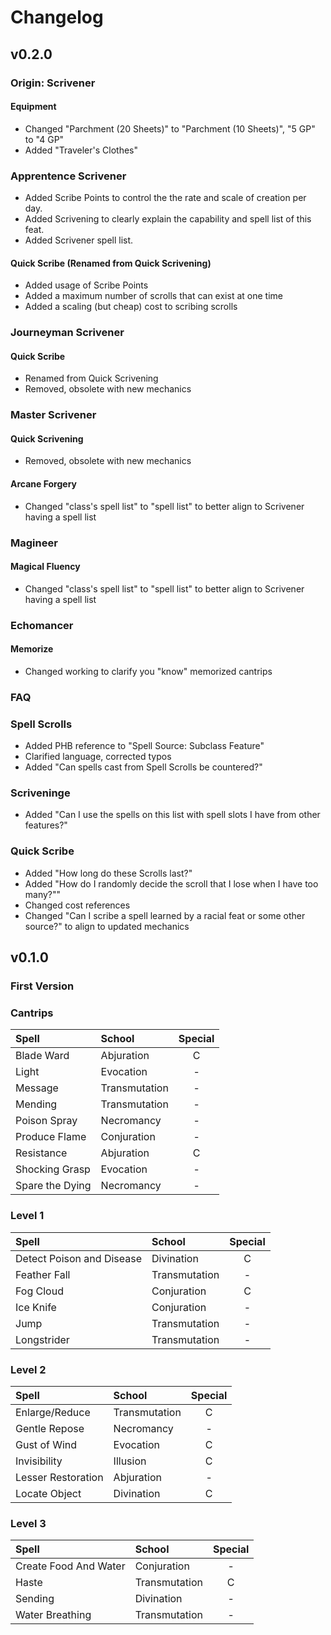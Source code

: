 # Changelog

## v0.2.0
### Origin: Scrivener
#### Equipment
- Changed "Parchment (20 Sheets)" to "Parchment (10 Sheets)", "5 GP" to "4 GP"
- Added "Traveler's Clothes"

### Apprentence Scrivener
- Added Scribe Points to control the the rate and scale of creation per day.
- Added Scrivening to clearly explain the capability and spell list of this feat.
- Added Scrivener spell list.
#### Quick Scribe (Renamed from Quick Scrivening)
- Added usage of Scribe Points
- Added a maximum number of scrolls that can exist at one time
- Added a scaling (but cheap) cost to scribing scrolls

### Journeyman Scrivener
#### Quick Scribe
- Renamed from Quick Scrivening
- Removed, obsolete with new mechanics

### Master Scrivener
#### Quick Scrivening
- Removed, obsolete with new mechanics

#### Arcane Forgery
- Changed "class's spell list" to "spell list" to better align to Scrivener having a spell list

### Magineer
#### Magical Fluency
- Changed "class's spell list" to "spell list" to better align to Scrivener having a spell list

### Echomancer
#### Memorize
- Changed working to clarify you "know" memorized cantrips

### FAQ
### Spell Scrolls
- Added PHB reference to "Spell Source: Subclass Feature"
- Clarified language, corrected typos
- Added "Can spells cast from Spell Scrolls be countered?"

### Scriveninge
- Added "Can I use the spells on this list with spell slots I have from other features?"

### Quick Scribe
- Added "How long do these Scrolls last?"
- Added "How do I randomly decide the scroll that I lose when I have too many?""
- Changed cost references
- Changed "Can I scribe a spell learned by a racial feat or some other source?" to align to updated mechanics

## v0.1.0
### First Version




### Cantrips
|Spell|School|Special|
|:---|:---|:---:|
|Blade Ward|Abjuration|C|
|Light|Evocation|-|
|Message|Transmutation|-|
|Mending|Transmutation|-|
|Poison Spray|Necromancy|-|
|Produce Flame|Conjuration|-|
|Resistance|Abjuration|C|
|Shocking Grasp|Evocation|-|
|Spare the Dying|Necromancy|-|

### Level 1
|Spell|School|Special|
|:---|:---|:---:|
|Detect Poison and Disease|Divination|C|
|Feather Fall|Transmutation|-|
|Fog Cloud|Conjuration|C|
|Ice Knife|Conjuration|-|
|Jump|Transmutation|-|
|Longstrider|Transmutation|-|

### Level 2
|Spell|School|Special|
|:---|:---|:---:|
|Enlarge/Reduce|Transmutation|C|
|Gentle Repose|Necromancy|-|
|Gust of Wind|Evocation|C|
|Invisibility|Illusion|C|
|Lesser Restoration|Abjuration|-|
|Locate Object|Divination|C|

### Level 3
|Spell|School|Special|
|:---|:---|:---:|
|Create Food And Water|Conjuration|-|
|Haste|Transmutation|C|
|Sending|Divination|-|
|Water Breathing|Transmutation|-|
